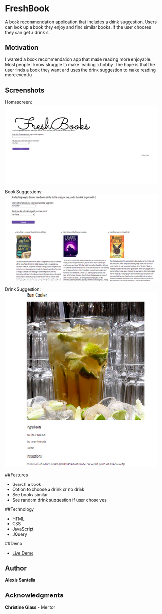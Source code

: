 # FreshBook
A book recommendation application that includes a drink suggestion. Users can look up a book they enjoy and find similar books. If the user chooses they can get a drink s

## Motivation
I wanted a book recommendation app that made reading more enjoyable. Most people I know struggle to make reading a hobby. The hope is that the user finds a book they want and uses the drink suggestion to make reading more eventful.  

## Screenshots

Homescreen:
![Homescreen](Screenshots/Homescreen.png)

Book Suggestions:
![BookSuggestions](Screenshots/BookSuggestions.png)

Drink Suggestion:
![DrinkSuggestion](Screenshots/DrinkSuggestion.png)

##Features
* Search a book
* Option to choose a drink or no drink
* See books similar 
* See random drink suggestion if user chose yes

##Technology
* HTML
* CSS
* JavaScript
* JQuery

##Demo
- [Live Demo](https://alexissantella.github.io/FreshBook/)

## Author
**Alexis Santella**

## Acknowledgments
**Christine Glass** - Mentor

